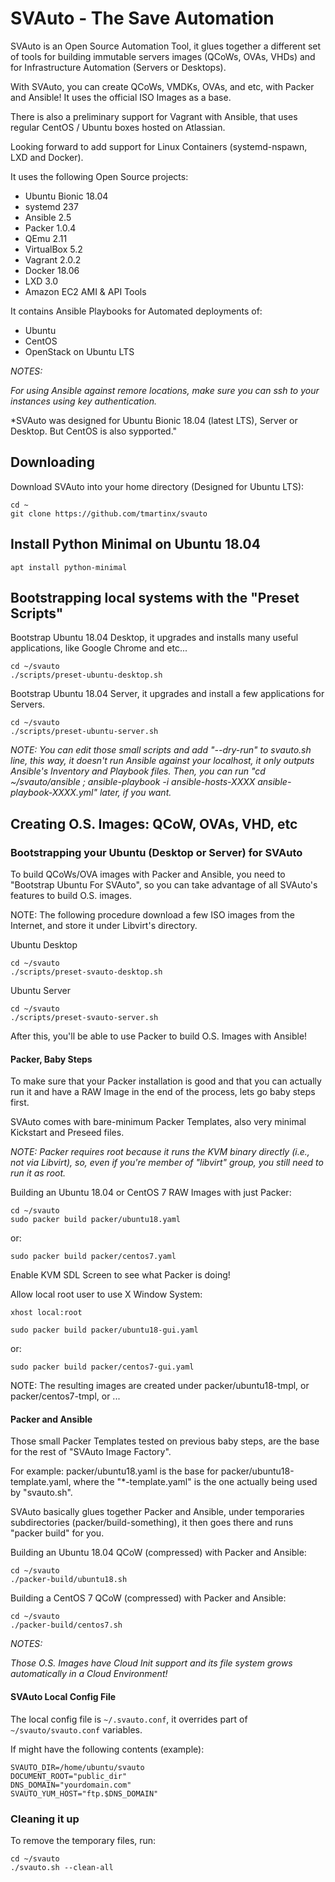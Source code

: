 
# SVAuto - The Save Automation

SVAuto is an Open Source Automation Tool, it glues together a different set of tools for building immutable servers images (QCoWs, OVAs, VHDs) and for Infrastructure Automation (Servers or Desktops).

With SVAuto, you can create QCoWs, VMDKs, OVAs, and etc, with Packer and Ansible! It uses the official ISO Images as a base.

There is also a preliminary support for Vagrant with Ansible, that uses regular CentOS / Ubuntu boxes hosted on Atlassian.

Looking forward to add support for Linux Containers (systemd-nspawn, LXD and Docker).

It uses the following Open Source projects:

* Ubuntu Bionic 18.04
* systemd 237
* Ansible 2.5
* Packer 1.0.4
* QEmu 2.11
* VirtualBox 5.2
* Vagrant 2.0.2
* Docker 18.06
* LXD 3.0
* Amazon EC2 AMI & API Tools

It contains Ansible Playbooks for Automated deployments of:

* Ubuntu
* CentOS
* OpenStack on Ubuntu LTS

*NOTES:*

*For using Ansible against remore locations, make sure you can ssh to your instances using key authentication.*

*SVAuto was designed for Ubuntu Bionic 18.04 (latest LTS), Server or Desktop. But CentOS is also sypported."

## Downloading

Download SVAuto into your home directory (Designed for Ubuntu LTS):

    cd ~
    git clone https://github.com/tmartinx/svauto

## Install Python Minimal on Ubuntu 18.04

    apt install python-minimal

## Bootstrapping local systems with the "Preset Scripts"

Bootstrap Ubuntu 18.04 Desktop, it upgrades and installs many useful applications, like Google Chrome and etc...

    cd ~/svauto
    ./scripts/preset-ubuntu-desktop.sh

Bootstrap Ubuntu 18.04 Server, it upgrades and install a few applications for Servers.

    cd ~/svauto
    ./scripts/preset-ubuntu-server.sh

*NOTE: You can edit those small scripts and add "--dry-run" to svauto.sh line, this way, it doesn't run Ansible against your localhost, it only outputs Ansible's Inventory and Playbook files. Then, you can run "cd ~/svauto/ansible ; ansible-playbook -i ansible-hosts-XXXX ansible-playbook-XXXX.yml" later, if you want.*

## Creating O.S. Images: QCoW, OVAs, VHD, etc 

### Bootstrapping your Ubuntu (Desktop or Server) for SVAuto

To build QCoWs/OVA images with Packer and Ansible, you need to "Bootstrap Ubuntu For SVAuto", so you can take advantage of all SVAuto's features to build O.S. images.

NOTE: The following procedure download a few ISO images from the Internet, and store it under Libvirt's directory.

Ubuntu Desktop

    cd ~/svauto
    ./scripts/preset-svauto-desktop.sh

Ubuntu Server

    cd ~/svauto
    ./scripts/preset-svauto-server.sh

After this, you'll be able to use Packer to build O.S. Images with Ansible!

#### Packer, Baby Steps

To make sure that your Packer installation is good and that you can actually run it and have a RAW Image in the end of the process, lets go baby steps first.

SVAuto comes with bare-minimum Packer Templates, also very minimal Kickstart and Preseed files.

*NOTE: Packer requires root because it runs the KVM binary directly (i.e., not via Libvirt), so, even if you're member of "libvirt" group, you still need to run it as root.*

Building an Ubuntu 18.04 or CentOS 7 RAW Images with just Packer:

    cd ~/svauto
    sudo packer build packer/ubuntu18.yaml

or:

    sudo packer build packer/centos7.yaml

Enable KVM SDL Screen to see what Packer is doing!

Allow local root user to use X Window System:

    xhost local:root

    sudo packer build packer/ubuntu18-gui.yaml

or:

    sudo packer build packer/centos7-gui.yaml

NOTE: The resulting images are created under packer/ubuntu18-tmpl, or packer/centos7-tmpl, or ...

#### Packer and Ansible

Those small Packer Templates tested on previous baby steps, are the base for the rest of "SVAuto Image Factory".

For example: packer/ubuntu18.yaml is the base for packer/ubuntu18-template.yaml, where the "*-template.yaml" is the one actually being used by "svauto.sh".

SVAuto basically glues together Packer and Ansible, under temporaries subdirectories (packer/build-something), it then goes there and runs "packer build" for you.

Building an Ubuntu 18.04 QCoW (compressed) with Packer and Ansible:

    cd ~/svauto
    ./packer-build/ubuntu18.sh

Building a CentOS 7 QCoW (compressed) with Packer and Ansible:

    cd ~/svauto
    ./packer-build/centos7.sh

*NOTES:*

*Those O.S. Images have Cloud Init support and its file system grows automatically in a Cloud Environment!*

#### SVAuto Local Config File

The local config file is `~/.svauto.conf`, it overrides part of `~/svauto/svauto.conf` variables.

If might have the following contents (example):

    SVAUTO_DIR=/home/ubuntu/svauto
    DOCUMENT_ROOT="public_dir"
    DNS_DOMAIN="yourdomain.com"
    SVAUTO_YUM_HOST="ftp.$DNS_DOMAIN"

### Cleaning it up

To remove the temporary files, run:

    cd ~/svauto
    ./svauto.sh --clean-all
